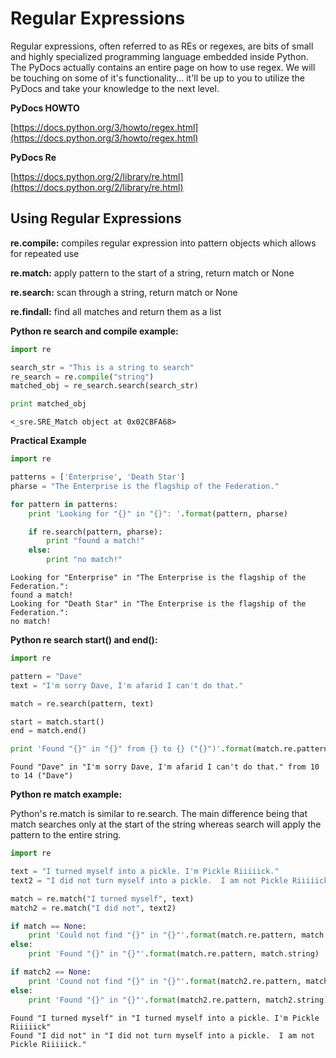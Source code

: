 # Regular Expressions

Regular expressions, often referred to as REs or regexes, are bits of small and highly specialized programming language embedded inside Python. The PyDocs actually contains an entire page on how to use regex. We will be touching on some of it's functionality... it'll be up to you to utilize the PyDocs and take your knowledge to the next level.

**PyDocs HOWTO**

[https://docs.python.org/3/howto/regex.html](https://docs.python.org/3/howto/regex.html)

**PyDocs Re**

[https://docs.python.org/2/library/re.html](https://docs.python.org/2/library/re.html)

## Using Regular Expressions

**re.compile:** compiles regular expression into pattern objects which allows for repeated use

**re.match:** apply pattern to the start of a string, return match or None

**re.search:** scan through a string, return match or None

**re.findall:** find all matches and return them as a list

**Python re search and compile example:**

```python
import re

search_str = "This is a string to search"
re_search = re.compile("string")
matched_obj = re_search.search(search_str)

print matched_obj
```

```text
<_sre.SRE_Match object at 0x02CBFA68>
```

**Practical Example**

```python
import re

patterns = ['Enterprise', 'Death Star']
pharse = "The Enterprise is the flagship of the Federation."

for pattern in patterns:
    print 'Looking for "{}" in "{}": '.format(pattern, pharse)

    if re.search(pattern, pharse):
        print "found a match!"
    else:
        print "no match!"
```

```text
Looking for "Enterprise" in "The Enterprise is the flagship of the Federation.":
found a match!
Looking for "Death Star" in "The Enterprise is the flagship of the Federation.":
no match!
```

**Python re search start\(\) and end\(\):**

```python
import re

pattern = "Dave"
text = "I'm sorry Dave, I'm afarid I can't do that."

match = re.search(pattern, text)

start = match.start()
end = match.end()

print 'Found "{}" in "{}" from {} to {} ("{}")'.format(match.re.pattern, match.string, start, end, text[start:end])
```

```text
Found "Dave" in "I'm sorry Dave, I'm afarid I can't do that." from 10 to 14 ("Dave")
```

**Python re match example:**

Python's re.match is similar to re.search. The main difference being that match searches only at the start of the string whereas search will apply the pattern to the entire string.

```python
import re

text = "I turned myself into a pickle. I'm Pickle Riiiiick."
text2 = "I did not turn myself into a pickle.  I am not Pickle Riiiiick."

match = re.match("I turned myself", text)
match2 = re.match("I did not", text2)

if match == None:
    print 'Could not find "{}" in "{}"'.format(match.re.pattern, match.string)
else:
    print 'Found "{}" in "{}"'.format(match.re.pattern, match.string)

if match2 == None:
    print 'Cound not find "{}" in "{}"'.format(match2.re.pattern, match2.string)
else:
    print 'Found "{}" in "{}"'.format(match2.re.pattern, match2.string)
```

```text
Found "I turned myself" in "I turned myself into a pickle. I'm Pickle Riiiiick"
Found "I did not" in "I did not turn myself into a pickle.  I am not Pickle Riiiiick."
```


